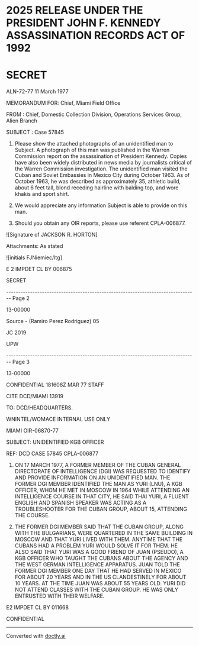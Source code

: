 # 2025 RELEASE UNDER THE PRESIDENT JOHN F. KENNEDY ASSASSINATION RECORDS ACT OF 1992

# SECRET

ALN-72-77
11 March 1977

MEMORANDUM FOR: Chief, Miami Field Office

FROM : Chief, Domestic Collection Division,
Operations Services Group, Alien Branch

SUBJECT : Case 57845

1. Please show the attached photographs of an unidentified man to Subject. A photograph of this man was published in the Warren Commission report on the assassination of President Kennedy. Copies have also been widely distributed in news media by journalists critical of the Warren Commission investigation. The unidentified man visited the Cuban and Soviet Embassies in Mexico City during October 1963. As of October 1963, he was described as approximately 35, athletic build, about 6 feet tall, blond receding hairline with balding top, and wore khakis and sport shirt.

2. We would appreciate any information Subject is able to provide on this man.

3. Should you obtain any OIR reports, please use referent CPLA-006877.

![Signature of JACKSON R. HORTON]

Attachments:
As stated

![initials FJNiemiec/ltg]

E 2 IMPDET CL BY 006875

SECRET


-------------------------------------------------------------------------------- Page 2

13-00000

Source - (Ramiro Perez Rodriguez) 05

JC 2019

UPW


-------------------------------------------------------------------------------- Page 3

13-00000

CONFIDENTIAL 181608Z MAR 77 STAFF

CITE DCD/MIAMI 13919

TO: DCD/HEADQUARTERS.

WNINTEL/WOMACE INTERNAL USE ONLY

MIAMI OIR-06870-77

SUBJECT: UNIDENTIFIED KGB OFFICER

REF: DCD CASE 57845
CPLA-006877

1. ON 17 MARCH 1977, A FORMER MEMBER OF THE CUBAN GENERAL
   DIRECTORATE OF INTELLIGENCE (DGI) WAS REQUESTED TO IDENTIFY AND
   PROVIDE INFORMATION ON AN UNIDENTIFIED MAN. THE FORMER DGI MEMBER
   IDENTIFIED THE MAN AS YURI (LNU), A KGB OFFICER, WHOM HE MET IN
   MOSCOW IN 1964 WHILE ATTENDING AN INTELLIGENCE COURSE IN THAT
   CITY, HE SAID THAI YURI, A FLUENT ENGLISH AND SPANISH SPEAKER
   WAS ACTING AS A TROUBLESHOOTER FOR THE CUBAN GROUP, ABOUT 15,
   ATTENDING THE COURSE.

2. THE FORMER DGI MEMBER SAID THAT THE CUBAN GROUP, ALONG WITH
   THE BULGARIANS, WERE QUARTERED IN THE SAME BUILDING IN MOSCOW AND
   THAT YURI LIVED WITH THEM. ANYTIME THAT THE CUBANS HAD A PROBLEM
   YURI WOULD SOLVE IT FOR THEM. HE ALSO SAID THAT YURI WAS A GOOD
   FRIEND OF JUAN (PSEUDO), A KGB OFFICER WHO TAUGHT THE CUBANS ABOUT
   THE AGENCY AND THE WEST GERMAN INTELLIGENCE APPARATUS. JUAN TOLD
   THE FORMER DGI MEMBER ONE DAY THAT HE HAD SERVED IN MEXICO FOR
   ABOUT 20 YEARS AND IN THE US CLANDESTINELY FOR ABOUT 10 YEARS. AT
   THE TIME JUAN WAS ABOUT 55 YEARS OLD. YURI DID NOT ATTEND CLASSES
   WITH THE CUBAN GROUP. HE WAS ONLY ENTRUSTED WITH THEIR WELFARE.

E2 IMPDET CL BY 011668

CONFIDENTIAL


---
Converted with [doctly.ai](https://doctly.ai)